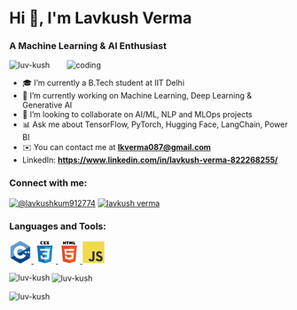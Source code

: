 <h1
   align="left">Hi 👋, I'm Lavkush Verma
</h1>
<h3 align="left">A Machine Learning & AI Enthusiast</h3>

<img align="right" alt="coding" width="400" src="https://user-images.githubusercontent.com/55389276/140866485-8fb1c876-9a8f-4d6a-98dc-08c4981eaf70.gif">

<p align="left"> <img src="https://komarev.com/ghpvc/?username=luv-kush&label=Profile%20views&color=0e75b6&style=flat" alt="luv-kush" /> </p>

- 🎓 I’m currently a B.Tech student at IIT Delhi
- 🤖 I’m currently working on Machine Learning, Deep Learning & Generative AI
- 🧠 I’m looking to collaborate on AI/ML, NLP and MLOps projects
- 📊 Ask me about TensorFlow, PyTorch, Hugging Face, LangChain, Power BI
- ✉️  You can contact me at **lkverma087@gmail.com**
- LinkedIn: **https://www.linkedin.com/in/lavkush-verma-822268255/**

<h3 align="left">Connect with me:</h3>
<p align="left">
<a href="https://twitter.com/@lavkushkum912774" target="blank"><img align="center" src="https://raw.githubusercontent.com/rahuldkjain/github-profile-readme-generator/master/src/images/icons/Social/twitter.svg" alt="@lavkushkum912774" height="30" width="40" /></a>
<a href="https://linkedin.com/in/lavkush verma" target="blank"><img align="center" src="https://raw.githubusercontent.com/rahuldkjain/github-profile-readme-generator/master/src/images/icons/Social/linked-in-alt.svg" alt="lavkush verma" height="30" width="40" /></a>
</p>

<h3 align="left">Languages and Tools:</h3>
<p align="left"> <a href="https://www.w3schools.com/cpp/" target="_blank" rel="noreferrer"> <img src="https://raw.githubusercontent.com/devicons/devicon/master/icons/cplusplus/cplusplus-original.svg" alt="cplusplus" width="40" height="40"/> </a> <a href="https://www.w3schools.com/css/" target="_blank" rel="noreferrer"> <img src="https://raw.githubusercontent.com/devicons/devicon/master/icons/css3/css3-original-wordmark.svg" alt="css3" width="40" height="40"/> </a> <a href="https://www.w3.org/html/" target="_blank" rel="noreferrer"> <img src="https://raw.githubusercontent.com/devicons/devicon/master/icons/html5/html5-original-wordmark.svg" alt="html5" width="40" height="40"/> </a> <a href="https://developer.mozilla.org/en-US/docs/Web/JavaScript" target="_blank" rel="noreferrer"> <img src="https://raw.githubusercontent.com/devicons/devicon/master/icons/javascript/javascript-original.svg" alt="javascript" width="40" height="40"/> </a> </p>

<p><img align="left" src="https://github-readme-stats.vercel.app/api/top-langs?username=luv-kush&show_icons=true&locale=en&layout=compact" alt="luv-kush" /></p>

<p>&nbsp;<img align="center" src="https://github-readme-stats.vercel.app/api?username=luv-kush&show_icons=true&locale=en" alt="luv-kush" /></p>

<p><img align="center" src="https://github-readme-streak-stats.herokuapp.com/?user=luv-kush&" alt="luv-kush" /></p>

